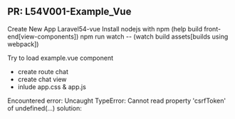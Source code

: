 <h2>PR: L54V001-Example_Vue</h2>
Create New App Laravel54-vue
Install nodejs with npm (help build front-end[view-components])
npm run watch -- (watch build assets[builds using webpack])

Try to load example.vue component
- create route chat
- create chat view
- inlude app.css & app.js

Encountered error: 
Uncaught TypeError: Cannot read property 'csrfToken' of undefined(…)
solution:
<pre>
<script>
       window.Laravel = <?php echo json_encode([
           'csrfToken' => csrf_token(),
       ]); ?>
   </script>
<pre>
